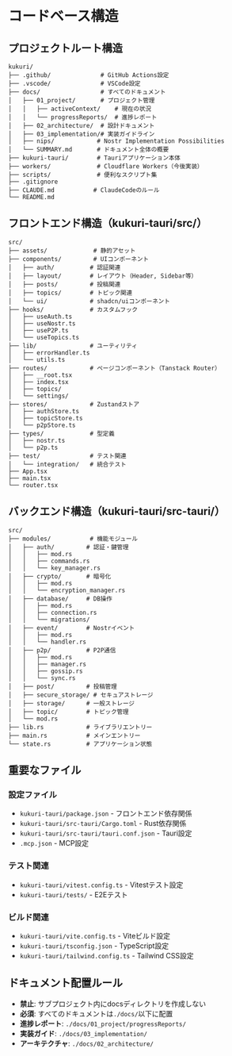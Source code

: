 # コードベース構造

## プロジェクトルート構造
```
kukuri/
├── .github/              # GitHub Actions設定
├── .vscode/              # VSCode設定
├── docs/                 # すべてのドキュメント
│   ├── 01_project/       # プロジェクト管理
│   │   ├── activeContext/    # 現在の状況
│   │   └── progressReports/  # 進捗レポート
│   ├── 02_architecture/  # 設計ドキュメント
│   ├── 03_implementation/# 実装ガイドライン
│   ├── nips/            # Nostr Implementation Possibilities
│   └── SUMMARY.md       # ドキュメント全体の概要
├── kukuri-tauri/        # Tauriアプリケーション本体
├── workers/             # Cloudflare Workers（今後実装）
├── scripts/             # 便利なスクリプト集
├── .gitignore
├── CLAUDE.md           # ClaudeCodeのルール
└── README.md
```

## フロントエンド構造（kukuri-tauri/src/）
```
src/
├── assets/             # 静的アセット
├── components/         # UIコンポーネント
│   ├── auth/          # 認証関連
│   ├── layout/        # レイアウト（Header, Sidebar等）
│   ├── posts/         # 投稿関連
│   ├── topics/        # トピック関連
│   └── ui/            # shadcn/uiコンポーネント
├── hooks/             # カスタムフック
│   ├── useAuth.ts
│   ├── useNostr.ts
│   ├── useP2P.ts
│   └── useTopics.ts
├── lib/               # ユーティリティ
│   ├── errorHandler.ts
│   └── utils.ts
├── routes/            # ページコンポーネント（Tanstack Router）
│   ├── __root.tsx
│   ├── index.tsx
│   ├── topics/
│   └── settings/
├── stores/            # Zustandストア
│   ├── authStore.ts
│   ├── topicStore.ts
│   └── p2pStore.ts
├── types/             # 型定義
│   ├── nostr.ts
│   └── p2p.ts
├── test/              # テスト関連
│   └── integration/   # 統合テスト
├── App.tsx
├── main.tsx
└── router.tsx
```

## バックエンド構造（kukuri-tauri/src-tauri/）
```
src/
├── modules/           # 機能モジュール
│   ├── auth/         # 認証・鍵管理
│   │   ├── mod.rs
│   │   ├── commands.rs
│   │   └── key_manager.rs
│   ├── crypto/       # 暗号化
│   │   ├── mod.rs
│   │   └── encryption_manager.rs
│   ├── database/     # DB操作
│   │   ├── mod.rs
│   │   ├── connection.rs
│   │   └── migrations/
│   ├── event/        # Nostrイベント
│   │   ├── mod.rs
│   │   └── handler.rs
│   ├── p2p/          # P2P通信
│   │   ├── mod.rs
│   │   ├── manager.rs
│   │   ├── gossip.rs
│   │   └── sync.rs
│   ├── post/         # 投稿管理
│   ├── secure_storage/ # セキュアストレージ
│   ├── storage/      # 一般ストレージ
│   ├── topic/        # トピック管理
│   └── mod.rs
├── lib.rs            # ライブラリエントリー
├── main.rs           # メインエントリー
└── state.rs          # アプリケーション状態
```

## 重要なファイル

### 設定ファイル
- `kukuri-tauri/package.json` - フロントエンド依存関係
- `kukuri-tauri/src-tauri/Cargo.toml` - Rust依存関係
- `kukuri-tauri/src-tauri/tauri.conf.json` - Tauri設定
- `.mcp.json` - MCP設定

### テスト関連
- `kukuri-tauri/vitest.config.ts` - Vitestテスト設定
- `kukuri-tauri/tests/` - E2Eテスト

### ビルド関連
- `kukuri-tauri/vite.config.ts` - Viteビルド設定
- `kukuri-tauri/tsconfig.json` - TypeScript設定
- `kukuri-tauri/tailwind.config.ts` - Tailwind CSS設定

## ドキュメント配置ルール
- **禁止**: サブプロジェクト内にdocsディレクトリを作成しない
- **必須**: すべてのドキュメントは`./docs/`以下に配置
- **進捗レポート**: `./docs/01_project/progressReports/`
- **実装ガイド**: `./docs/03_implementation/`
- **アーキテクチャ**: `./docs/02_architecture/`